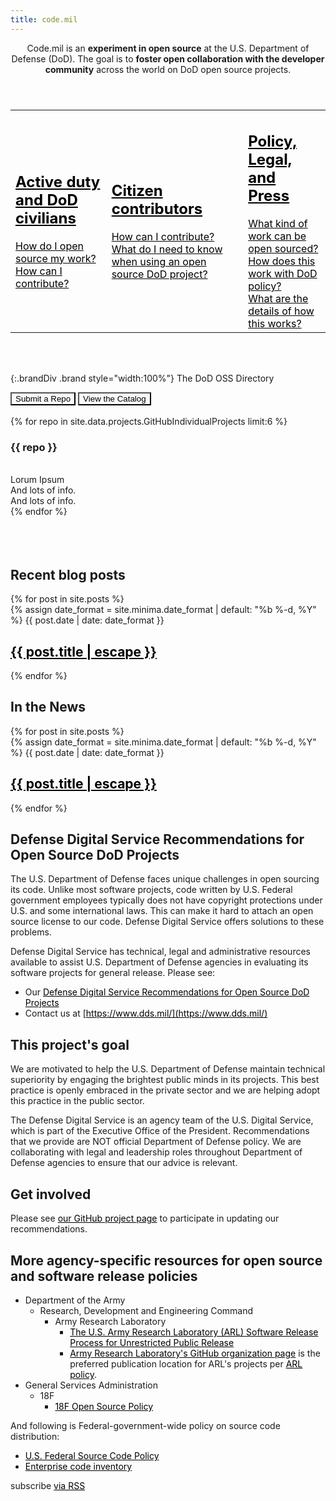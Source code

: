 ```yaml
---
title: code.mil
---
```


<style>
#faqs > table td[class*="col-"], table th[class*="col-"] {
  position: relative;
}
section a {
  color: black;
}
.card:hover {
    background: #eee;
}
section > .btn {
    margin-bottom: initial;
    background: #f9f9f9;
}

</style>
<section class="row">
<header class="col-md-6 col-md-offset-3">
Code.mil is an <strong>experiment in open source</strong> at the U.S. Department of Defense (DoD). The goal is to <strong>foster open collaboration with the developer community</strong> across the world on DoD open source projects.
</header>
</section>
<section id="faqs" class="row container-fluid">
<table><tr>
<td class="css3-shadow col-md-4">
<a href="{% if jekyll.environment == 'staging' %}{% else %}{{ site.baseurl}}{% endif %}{% link _faqs/dod.md %}">
<h2>Active duty and DoD civilians</h2>
How do I open source my work?<br>
How can I contribute?
</a>
</td>
<td class="css3-shadow col-md-4">
<a href="{% if jekyll.environment == 'staging' %}{% else %}{{ site.baseurl}}{% endif %}{% link _faqs/civ.md %}">
<h2>Citizen contributors</h2>
How can I contribute?<br>
What do I need to know when using an open source DoD project?
</a>
</td>
<td class="css3-shadow col-md-4">
<a href="{% if jekyll.environment == 'staging' %}{% else %}{{ site.baseurl}}{% endif %}{% link _faqs/other.md %}">
<h2>Policy, Legal, and Press</h2>
What kind of work can be open sourced?<br>
How does this work with DoD policy?<br>
What are the details of how this works?
</a>
</td>
</tr></table>
</section>
<br>
<br>

{:.brandDiv .brand style="width:100%"}
The DoD OSS Directory

<section class="row">
<button class="btn btn-default btn-lg col-md-2 col-md-offset-4">Submit a Repo</button>
<button class="btn btn-default btn-lg col-md-2 col-md-offset-1">View the Catalog</button>
</section>
<br>
<section class="row">
{% for repo in site.data.projects.GitHubIndividualProjects limit:6 %}
    <div class="col-md-5 card col-md-offset-1 css3-shadow">
        <h3>{{ repo }}</h3>
        <br>Lorum Ipsum
        <br>And lots of info.
        <br>And lots of info.
    </div>
{% endfor %}
</section>
<br>
<br>
<br>
<section class="row">
<div class="col-md-5 col-md-offset-1" style="padding:0;">
<h2>Recent blog posts</h2>
{% for post in site.posts %}
  <div class="card css3-shadow col-md-12">
    {% assign date_format = site.minima.date_format | default: "%b %-d, %Y" %}
    <span class="post-meta">{{ post.date | date: date_format }}</span>
    <h2>
     <a class="post-link" href="{% if jekyll.environment == 'staging' %}{% else %}{{ site.baseurl}}{% endif %}{{ post.url }}">{{ post.title | escape }}</a>
    </h2>
  </div>
{% endfor %}
</div>
<div class="col-md-5 col-md-offset-1" style="padding:0;">
<h2>In the News</h2>
{% for post in site.posts %}
  <div class="card css3-shadow col-md-12">
    {% assign date_format = site.minima.date_format | default: "%b %-d, %Y" %}
    <span class="post-meta">{{ post.date | date: date_format }}</span>
    <h2>
     <a class="post-link" href="{% if jekyll.environment == 'staging' %}{% else %}{{ site.baseurl }}{% endif %}{{ post.url }}">{{ post.title | escape }}</a>
    </h2>
  </div>
{% endfor %}
</div>
</section>

<section markdown="1">

# Defense Digital Service Recommendations for Open Source DoD Projects

The U.S. Department of Defense faces unique challenges in open sourcing its code. Unlike most software projects, code written by U.S. Federal government employees typically does not have copyright protections under U.S. and some international laws. This can make it hard to attach an open source license to our code. Defense Digital Service offers solutions to these problems.

Defense Digital Service has technical, legal and administrative resources available to assist U.S. Department of Defense agencies in evaluating its software projects for general release. Please see:

* Our [Defense Digital Service Recommendations for Open Source DoD Projects](implementation-guide.html)
* Contact us at [https://www.dds.mil/](https://www.dds.mil/)

## This project's goal

We are motivated to help the U.S. Department of Defense maintain technical superiority by engaging the brightest public minds in its projects. This best practice is openly embraced in the private sector and we are helping adopt this practice in the public sector.

The Defense Digital Service is an agency team of the U.S. Digital Service, which is part of the Executive Office of the President. Recommendations that we provide are NOT official Department of Defense policy. We are collaborating with legal and leadership roles throughout Department of Defense agencies to ensure that our advice is relevant.

## Get involved

Please see [our GitHub project page](https://github.com/deptofdefense/code.mil/) to participate in updating our recommendations.

## More agency-specific resources for open source and software release policies

* Department of the Army
  * Research, Development and Engineering Command
    * Army Research Laboratory
      * [The U.S. Army Research Laboratory (ARL) Software Release Process for Unrestricted Public Release](https://github.com/USArmyResearchLab/ARL-Open-Source-Guidance-and-Instructions)
      * [Army Research Laboratory's GitHub organization page](https://github.com/USArmyResearchLab)
        is the preferred publication location for ARL's projects per
        [ARL policy](https://github.com/USArmyResearchLab/ARL-Open-Source-Guidance-and-Instructions).
* General Services Administration
  * 18F
    * [18F Open Source Policy](https://github.com/18F/open-source-policy)

And following is Federal-government-wide policy on source code distribution:

* [U.S. Federal Source Code Policy](https://code.gov/#/policy-guide/docs/overview/introduction])
* [Enterprise code inventory](https://code.gov/#/policy-guide/docs/compliance/inventory-code)

<p class="rss-subscribe">subscribe <a href="{{ "/feed.xml" | relative_url }}">via RSS</a></p>

<script>
var _table_ = document.createElement('table'),
    _tr_ = document.createElement('tr'),
    _th_ = document.createElement('th'),
    _td_ = document.createElement('td');

// Builds the HTML Table out of myList json data from Ivy restful service.
 function buildHtmlTable(arr) {
     var table = _table_.cloneNode(false),
         columns = addAllColumnHeaders(arr, table);
     for (var i=0, maxi=arr.length; i < maxi; ++i) {
         var tr = _tr_.cloneNode(false);
         for (var j=0, maxj=columns.length; j < maxj ; ++j) {
             var td = _td_.cloneNode(false);
                 cellValue = arr[i][columns[j]];
             td.appendChild(document.createTextNode(arr[i][columns[j]] || ''));
             tr.appendChild(td);
         }
         table.appendChild(tr);
     }
     return table;
 }

 // Adds a header row to the table and returns the set of columns.
 // Need to do union of keys from all records as some records may not contain
 // all records
 function addAllColumnHeaders(arr, table)
 {
     var columnSet = [],
         tr = _tr_.cloneNode(false);
     for (var i=0, l=arr.length; i < l; i++) {
         for (var key in arr[i]) {
             if (arr[i].hasOwnProperty(key) && columnSet.indexOf(key)===-1) {
                 columnSet.push(key);
                 var th = _th_.cloneNode(false);
                 th.appendChild(document.createTextNode(key));
                 tr.appendChild(th);
             }
         }
     }
     table.appendChild(tr);
     return columnSet;
 }
var xhr = new XMLHttpRequest();
xhr.responseType = 'json';

xhr.open('GET', 'https://api.github.com/search/repositories?q=topic%3Acode-mil%20pushed%3A%3E2017-03-01&sort=stars&order=desc');
xhr.onload = function() {
  var tmpTable = buildHtmlTable(this.response.items)
  // TODO: Commenting out for now.
  // document.body.appendChild(tmpTable);
};
xhr.send();

</script>
